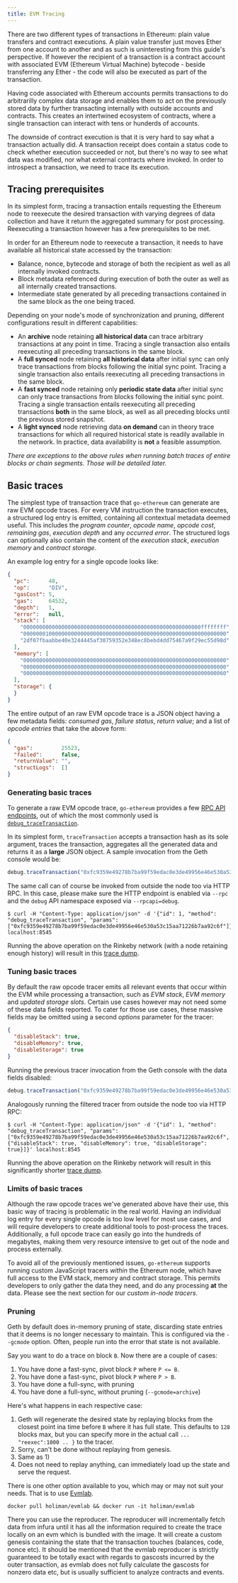 ```yaml
---
title: EVM Tracing
---
```


There are two different types of transactions in Ethereum: plain value transfers and
contract executions. A plain value transfer just moves Ether from one account to another
and as such is uninteresting from this guide's perspective. If however the recipient of a
transaction is a contract account with associated EVM (Ethereum Virtual Machine)
bytecode - beside transferring any Ether - the code will also be executed as part of the
transaction.

Having code associated with Ethereum accounts permits transactions to do arbitrarilly
complex data storage and enables them to act on the previously stored data by further
transacting internally with outside accounts and contracts. This creates an intertwined
ecosystem of contracts, where a single transaction can interact with tens or hunderds of
accounts.

The downside of contract execution is that it is very hard to say what a transaction
actually did. A transaction receipt does contain a status code to check whether execution
succeeded or not, but there's no way to see what data was modified, nor what external
contracts where invoked. In order to introspect a transaction, we need to trace its
execution.

## Tracing prerequisites

In its simplest form, tracing a transaction entails requesting the Ethereum node to
reexecute the desired transaction with varying degrees of data collection and have it
return the aggregated summary for post processing. Reexecuting a transaction however has a
few prerequisites to be met.

In order for an Ethereum node to reexecute a transaction, it needs to have available all
historical state accessed by the transaction:

 * Balance, nonce, bytecode and storage of both the recipient as well as all internally invoked contracts.
 * Block metadata referenced during execution of both the outer as well as all internally created transactions.
 * Intermediate state generated by all preceding transactions contained in the same block as the one being traced.

Depending on your node's mode of synchronization and pruning, different configurations
result in different capabilities:

 * An **archive** node retaining **all historical data** can trace arbitrary transactions
   at any point in time. Tracing a single transaction also entails reexecuting all
   preceding transactions in the same block.
 * A **full synced** node retaining **all historical data** after initial sync can only
   trace transactions from blocks following the initial sync point. Tracing a single
   transaction also entails reexecuting all preceding transactions in the same block.
 * A **fast synced** node retaining only **periodic state data** after initial sync can
   only trace transactions from blocks following the initial sync point. Tracing a single
   transaction entails reexecuting all preceding transactions **both** in the same block,
   as well as all preceding blocks until the previous stored snapshot.
 * A **light synced** node retrieving data **on demand** can in theory trace transactions
   for which all required historical state is readily available in the network. In
   practice, data availability is **not** a feasible assumption.

*There are exceptions to the above rules when running batch traces of entire blocks or
chain segments. Those will be detailed later.*

## Basic traces

The simplest type of transaction trace that `go-ethereum` can generate are raw EVM opcode
traces. For every VM instruction the transaction executes, a structured log entry is
emitted, containing all contextual metadata deemed useful. This includes the *program
counter*, *opcode name*, *opcode cost*, *remaining gas*, *execution depth* and any
*occurred error*. The structured logs can optionally also contain the content of the
*execution stack*, *execution memory* and *contract storage*.

An example log entry for a single opcode looks like:

```json
{
  "pc":      48,
  "op":      "DIV",
  "gasCost": 5,
  "gas":     64532,
  "depth":   1,
  "error":   null,
  "stack": [
    "00000000000000000000000000000000000000000000000000000000ffffffff",
    "0000000100000000000000000000000000000000000000000000000000000000",
    "2df07fbaabbe40e3244445af30759352e348ec8bebd4dd75467a9f29ec55d98d"
  ],
  "memory": [
    "0000000000000000000000000000000000000000000000000000000000000000",
    "0000000000000000000000000000000000000000000000000000000000000000",
    "0000000000000000000000000000000000000000000000000000000000000060"
  ],
  "storage": {
  }
}
```

The entire output of an raw EVM opcode trace is a JSON object having a few metadata
fields: *consumed gas*, *failure status*, *return value*; and a list of *opcode entries*
that take the above form:

```json
{
  "gas":         25523,
  "failed":      false,
  "returnValue": "",
  "structLogs":  []
}
```

### Generating basic traces

To generate a raw EVM opcode trace, `go-ethereum` provides a few [RPC API
endpoints](debug-api), out of which the most commonly used is
[`debug_traceTransaction`](trace-tx).

In its simplest form, `traceTransaction` accepts a transaction hash as its sole argument,
traces the transaction, aggregates all the generated data and returns it as a **large**
JSON object. A sample invocation from the Geth console would be:

```js
debug.traceTransaction("0xfc9359e49278b7ba99f59edac0e3de49956e46e530a53c15aa71226b7aa92c6f")
```

The same call can of course be invoked from outside the node too via HTTP RPC. In this
case, please make sure the HTTP endpoint is enabled via `--rpc` and the `debug` API
namespace exposed via `--rpcapi=debug`.

```
$ curl -H "Content-Type: application/json" -d '{"id": 1, "method": "debug_traceTransaction", "params": ["0xfc9359e49278b7ba99f59edac0e3de49956e46e530a53c15aa71226b7aa92c6f"]}' localhost:8545
```

Running the above operation on the Rinkeby network (with a node retaining enough history)
will result in this [trace dump](rinkeby-example-trace-big).

### Tuning basic traces

By default the raw opcode tracer emits all relevant events that occur within the EVM while
processing a transaction, such as *EVM stack*, *EVM memory* and *updated storage slots*.
Certain use cases however may not need some of these data fields reported. To cater for
those use cases, these massive fields may be omitted using a second *options* parameter
for the tracer:

```json
{
  "disableStack": true,
  "disableMemory": true,
  "disableStorage": true
}
```

Running the previous tracer invocation from the Geth console with the data fields
disabled:

```js
debug.traceTransaction("0xfc9359e49278b7ba99f59edac0e3de49956e46e530a53c15aa71226b7aa92c6f", {disableStack: true, disableMemory: true, disableStorage: true})
```

Analogously running the filtered tracer from outside the node too via HTTP RPC:

```
$ curl -H "Content-Type: application/json" -d '{"id": 1, "method": "debug_traceTransaction", "params": ["0xfc9359e49278b7ba99f59edac0e3de49956e46e530a53c15aa71226b7aa92c6f", {"disableStack": true, "disableMemory": true, "disableStorage": true}]}' localhost:8545
```

Running the above operation on the Rinkeby network will result in this significantly
shorter [trace dump](rinkeby-example-trace).

### Limits of basic traces

Although the raw opcode traces we've generated above have their use, this basic way of
tracing is problematic in the real world. Having an individual log entry for every single
opcode is too low level for most use cases, and will require developers to create
additional tools to post-process the traces. Additionally, a full opcode trace can easily
go into the hundreds of megabytes, making them very resource intensive to get out of the
node and process externally.

To avoid all of the previously mentioned issues, `go-ethereum` supports running custom
JavaScript tracers *within* the Ethereum node, which have full access to the EVM stack,
memory and contract storage. This permits developers to only gather the data they need,
and do any processing **at** the data. Please see the next section for our *custom in-node
tracers*.

### Pruning

Geth by default does in-memory pruning of state, discarding state entries that it deems is
no longer necessary to maintain. This is configured via the `--gcmode` option. Often,
people run into the error that state is not available.

Say you want to do a trace on block `B`. Now there are a couple of cases:

1. You have done a fast-sync, pivot block `P` where `P <= B`.
2. You have done a fast-sync, pivot block `P` where `P > B`. 
3. You have done a full-sync, with pruning
4. You have done a full-sync, without pruning (`--gcmode=archive`)

Here's what happens in each respective case:

1. Geth will regenerate the desired state by replaying blocks from the closest point ina
   time before `B` where it has full state. This defaults to `128` blocks max, but you can
   specify more in the actual call `... "reexec":1000 .. }` to the tracer.
2. Sorry, can't be done without replaying from genesis.   
3. Same as 1)
4. Does not need to replay anything, can immediately load up the state and serve the request. 

There is one other option available to you, which may or may not suit your needs. That is
to use [Evmlab](evmlab).

    docker pull holiman/evmlab && docker run -it holiman/evmlab

There you can use the reproducer. The reproducer will incrementally fetch data from infura
until it has all the information required to create the trace locally on an evm which is
bundled with the image. It will create a custom genesis containing the state that the
transaction touches (balances, code, nonce etc). It should be mentioned that the evmlab
reproducer is strictly guaranteed to be totally exact with regards to gascosts incurred by
the outer transaction, as evmlab does not fully calculate the gascosts for nonzero data
etc, but is usually sufficient to analyze contracts and events.

[evmlab]: https://github.com/holiman/evmlab
[rinkeby-example-trace]: https://gist.github.com/karalabe/d74a7cb33a70f2af75e7824fc772c5b4
[rinkeby-example-trace-big]: https://gist.github.com/karalabe/c91f95ac57f5e57f8b950ec65ecc697f
[debug-api]: ../rpc/ns-debug
[trace-tx]: ../rpc/ns-debug#debug_tracetransaction
